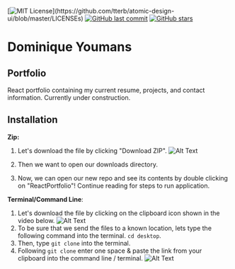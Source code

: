 [![MIT License](https://img.shields.io/apm/l/atomic-design-ui.svg?)](https://github.com/tterb/atomic-design-ui/blob/master/LICENSEs)
[![GitHub last commit](https://img.shields.io/github/last-commit/google/skia.svg?style=flat)](https://github.com/21-Coding/ReactPortfolio/commits/master)
[![GitHub stars](https://img.shields.io/github/stars/badges/shields.svg?style=social&label=Stars&style=flat)]()

# Dominique Youmans

## Portfolio

React portfolio containing my current resume, projects, and contact information. Currently under construction.

## Installation
**Zip:** 

 1. Let's download the file by clicking "Download ZIP".
 ![Alt Text](https://media.giphy.com/media/RiJofmYaOD7kw51YIu/giphy.gif)

 2. Then we want to open our downloads directory.
 3. Now, we can open our new repo and see its contents by double clicking on "ReactPortfolio"! Continue reading for steps to run application.

**Terminal/Command Line**:

 1. Let's download the file by clicking on the clipboard icon shown in the video below.
![Alt Text](https://media.giphy.com/media/W6ipq7dDh65YC4ieNB/giphy.gif)
3. To be sure that we send the files to a known location, lets type the following command into the terminal.  `cd desktop`.
4. Then, type `git clone` into the terminal.
5. Following `git clone` enter one space & paste the link from your clipboard into the command line / terminal.
![Alt Text](https://media.giphy.com/media/WOwvcKKqw113kBiIxO/giphy.gif																																							)
